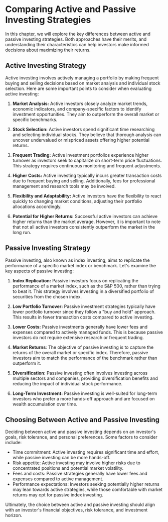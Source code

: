 Comparing Active and Passive Investing Strategies
==========================================================

In this chapter, we will explore the key differences between active and passive investing strategies. Both approaches have their merits, and understanding their characteristics can help investors make informed decisions about maximizing their returns.

Active Investing Strategy
-------------------------

Active investing involves actively managing a portfolio by making frequent buying and selling decisions based on market analysis and individual stock selection. Here are some important points to consider when evaluating active investing:

1. **Market Analysis:** Active investors closely analyze market trends, economic indicators, and company-specific factors to identify investment opportunities. They aim to outperform the overall market or specific benchmarks.

2. **Stock Selection:** Active investors spend significant time researching and selecting individual stocks. They believe that thorough analysis can uncover undervalued or mispriced assets offering higher potential returns.

3. **Frequent Trading:** Active investment portfolios experience higher turnover as investors seek to capitalize on short-term price fluctuations. This strategy requires continuous monitoring and frequent adjustments.

4. **Higher Costs:** Active investing typically incurs greater transaction costs due to frequent buying and selling. Additionally, fees for professional management and research tools may be involved.

5. **Flexibility and Adaptability:** Active investors have the flexibility to react quickly to changing market conditions, adjusting their portfolio allocations accordingly.

6. **Potential for Higher Returns:** Successful active investors can achieve higher returns than the market average. However, it is important to note that not all active investors consistently outperform the market in the long run.

Passive Investing Strategy
--------------------------

Passive investing, also known as index investing, aims to replicate the performance of a specific market index or benchmark. Let's examine the key aspects of passive investing:

1. **Index Replication:** Passive investors focus on replicating the performance of a market index, such as the S\&P 500, rather than trying to beat it. This strategy involves investing in a diversified portfolio of securities from the chosen index.

2. **Low Portfolio Turnover:** Passive investment strategies typically have lower portfolio turnover since they follow a "buy and hold" approach. This results in fewer transaction costs compared to active investing.

3. **Lower Costs:** Passive investments generally have lower fees and expenses compared to actively managed funds. This is because passive investors do not require extensive research or frequent trading.

4. **Market Returns**: The objective of passive investing is to capture the returns of the overall market or specific index. Therefore, passive investors aim to match the performance of the benchmark rather than outperform it.

5. **Diversification:** Passive investing often involves investing across multiple sectors and companies, providing diversification benefits and reducing the impact of individual stock performance.

6. **Long-Term Investment:** Passive investing is well-suited for long-term investors who prefer a more hands-off approach and are focused on wealth accumulation over time.

Choosing Between Active and Passive Investing
---------------------------------------------

Deciding between active and passive investing depends on an investor's goals, risk tolerance, and personal preferences. Some factors to consider include:

* Time commitment: Active investing requires significant time and effort, while passive investing can be more hands-off.
* Risk appetite: Active investing may involve higher risks due to concentrated positions and potential market volatility.
* Fees and costs: Passive strategies generally have lower fees and expenses compared to active management.
* Performance expectations: Investors seeking potentially higher returns may lean towards active strategies, while those comfortable with market returns may opt for passive index investing.

Ultimately, the choice between active and passive investing should align with an investor's financial objectives, risk tolerance, and investment horizon.
